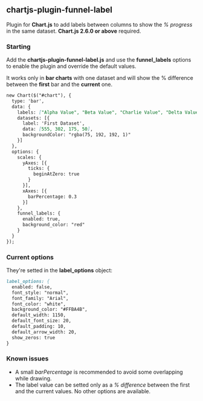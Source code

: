 ## chartjs-plugin-funnel-label
Plugin for **Chart.js** to add labels between columns to show the *% progress* in the same dataset. **Chart.js 2.6.0 or above** required.

### Starting

Add the **chartjs-plugin-funnel-label.js** and use the **funnel_labels** options to enable the plugin and override the default values.

It works only in **bar charts** with one dataset and will show the % difference between the **first** bar and the **current** one.

```markdown
new Chart($("#chart"), {
  type: 'bar',
  data: {
    labels: ["Alpha Value", "Beta Value", "Charlie Value", "Delta Value"],
    datasets: [{
      label: 'First Dataset',
      data: [555, 302, 175, 50],
      backgroundColor: "rgba(75, 192, 192, 1)"
    }]
  },
  options: {
    scales: {
      yAxes: [{
        ticks: {
          beginAtZero: true
        }
      }],
      xAxes: [{
        barPercentage: 0.3
      }]
    },
    funnel_labels: {
      enabled: true,
      background_color: "red"
    }
  }
});
```

### Current options

They're setted in the **label_options** object:

```markdown
label_options: {
  enabled: false,
  font_style: "normal",
  font_family: "Arial",
  font_color: "white",
  background_color: "#FFBA4B",
  default_width: 1150,
  default_font_size: 20,
  default_padding: 10,
  default_arrow_width: 20,
  show_zeros: true
}
```

### Known issues

- A small *barPercentage* is recommended to avoid some overlapping while drawing.
- The label value can be setted only as a *% difference* between the first and the current values. No other options are available.
